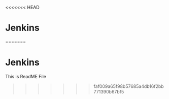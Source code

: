 <<<<<<< HEAD
# Jenkins
=======
# Jenkins
This is ReadME File
>>>>>>> faf009a65f98b57685a4db16f2bb771390b67bf5
